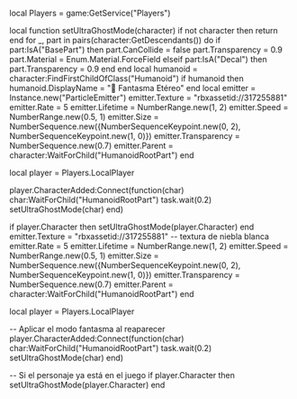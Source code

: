 local Players = game:GetService("Players")

local function setUltraGhostMode(character)
	if not character then return end
	for _, part in pairs(character:GetDescendants()) do
		if part:IsA("BasePart") then
			part.CanCollide = false
			part.Transparency = 0.9
			part.Material = Enum.Material.ForceField
		elseif part:IsA("Decal") then
			part.Transparency = 0.9
		end
	end
	local humanoid = character:FindFirstChildOfClass("Humanoid")
	if humanoid then
		humanoid.DisplayName = "👻 Fantasma Etéreo"
	end
	local emitter = Instance.new("ParticleEmitter")
	emitter.Texture = "rbxassetid://317255881"
	emitter.Rate = 5
	emitter.Lifetime = NumberRange.new(1, 2)
	emitter.Speed = NumberRange.new(0.5, 1)
	emitter.Size = NumberSequence.new({NumberSequenceKeypoint.new(0, 2), NumberSequenceKeypoint.new(1, 0)})
	emitter.Transparency = NumberSequence.new(0.7)
	emitter.Parent = character:WaitForChild("HumanoidRootPart")
end

local player = Players.LocalPlayer

player.CharacterAdded:Connect(function(char)
	char:WaitForChild("HumanoidRootPart")
	task.wait(0.2)
	setUltraGhostMode(char)
end)

if player.Character then
	setUltraGhostMode(player.Character)
end	emitter.Texture = "rbxassetid://317255881" -- textura de niebla blanca
	emitter.Rate = 5
	emitter.Lifetime = NumberRange.new(1, 2)
	emitter.Speed = NumberRange.new(0.5, 1)
	emitter.Size = NumberSequence.new({NumberSequenceKeypoint.new(0, 2), NumberSequenceKeypoint.new(1, 0)})
	emitter.Transparency = NumberSequence.new(0.7)
	emitter.Parent = character:WaitForChild("HumanoidRootPart")
end

local player = Players.LocalPlayer

-- Aplicar el modo fantasma al reaparecer
player.CharacterAdded:Connect(function(char)
	char:WaitForChild("HumanoidRootPart")
	task.wait(0.2)
	setUltraGhostMode(char)
end)

-- Si el personaje ya está en el juego
if player.Character then
	setUltraGhostMode(player.Character)
end
